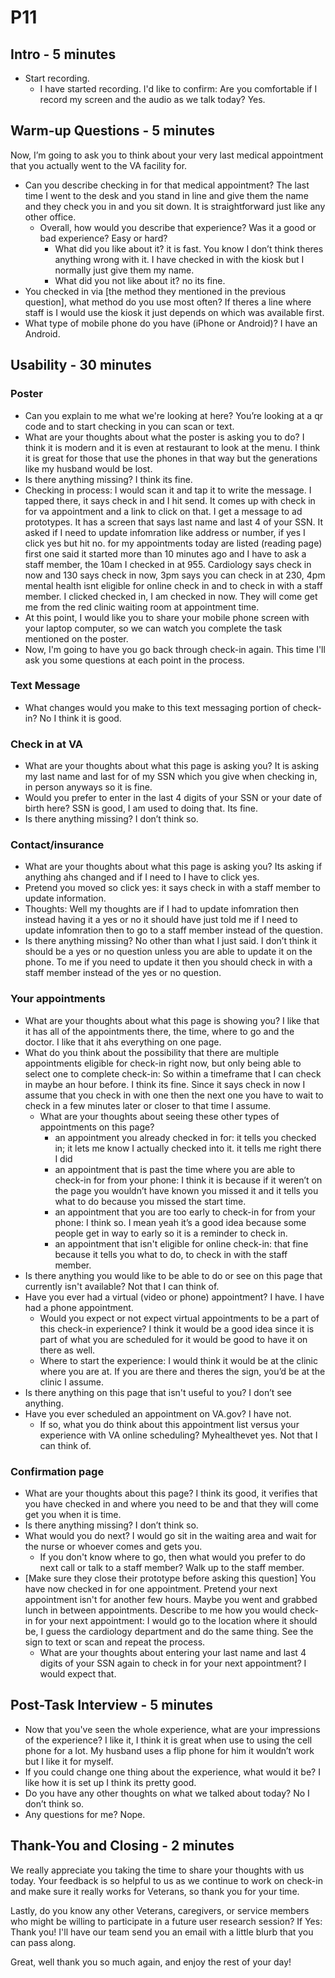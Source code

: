 # P11

## Intro - 5 minutes
- Start recording.
  - I have started recording. I'd like to confirm: Are you comfortable if I record my screen and the audio as we talk today? Yes. 

## Warm-up Questions - 5 minutes
Now, I’m going to ask you to think about your very last medical appointment that you actually went to the VA facility for.
- Can you describe checking in for that medical appointment? The last time I went to the desk and you stand in line and give them the name and they check you in and you sit down. It is straightforward just like any other office. 
  - Overall, how would you describe that experience? Was it a good or bad experience? Easy or hard?
    - What did you like about it? it is fast. You know I don’t think theres anything wrong with it. I have checked in with the kiosk but I normally just give them my name. 
    - What did you not like about it? no its fine. 
- You checked in via [the method they mentioned in the previous question], what method do you use most often? If theres a line where staff is I would use the kiosk it just depends on which was available first. 
- What type of mobile phone do you have (iPhone or Android)? I have an Android. 

## Usability - 30 minutes
### Poster
- Can you explain to me what we're looking at here? You’re looking at a qr code and to start checking in you can scan or text. 
- What are your thoughts about what the poster is asking you to do? I think it is modern and it is even at restaurant to look at the menu. I think it is great for those that use the phones in that way but the generations like my husband would be lost. 
- Is there anything missing? I think its fine. 
- Checking in process: I would scan it and tap it to write the message. I tapped there, it says check in and I hit send. It comes up with check in for va appointment and a link to click on that. I get a message to ad prototypes. It has a screen that says last name and last 4 of your SSN. It asked if I need to update infomration like address or number, if yes I click yes but  hit no. for my appointments today are listed (reading page) first one said it started more than 10 minutes ago and I have to ask a staff member, the 10am I checked in at 955. Cardiology says check in now and 130 says check in now, 3pm says you can check in at 230, 4pm mental health isnt eligible for online check in and to check in with a staff member. I clicked checked in, I am checked in now. They will come get me from the red clinic waiting room at appointment time. 
- At this point, I would like you to share your mobile phone screen with your laptop computer, so we can watch you complete the task mentioned on the poster.
- Now, I'm going to have you go back through check-in again. This time I'll ask you some questions at each point in the process.

### Text Message
- What changes would you make to this text messaging portion of check-in? No I think it is good. 

### Check in at VA
- What are your thoughts about what this page is asking you? It is asking my last name and last for of my SSN which you give when checking in, in person anyways so it is fine. 
- Would you prefer to enter in the last 4 digits of your SSN or your date of birth here? SSN is good, I am used to doing that. Its fine. 
- Is there anything missing? I don’t think so. 

### Contact/insurance
- What are your thoughts about what this page is asking you? Its asking if anything ahs changed and if I need to I have to click yes. 
- Pretend you moved so click yes: it says check in with a staff member to update information. 
- Thoughts: Well my thoughts are if I had to update infomration then instead having it a yes or no it should have just told me if I need to update infomration then to go to a staff member instead of the question. 
- Is there anything missing? No other than what I just said. I don’t think it should be a yes or no question unless you are able to update it on the phone. To me if you need to update it then you should check in with a staff member instead of the yes or no question. 

### Your appointments
- What are your thoughts about what this page is showing you? I like that it has all of the appointments there, the time, where to go and the doctor. I like that it ahs everything on one page. 
- What do you think about the possibility that there are multiple appointments eligible for check-in right now, but only being able to select one to complete check-in: So within a timeframe that I can check in maybe an hour before. I think its fine. Since it says check in now I assume that you check in with one then the next one you have to wait to check in a few minutes later or closer to that time I assume. 
  - What are your thoughts about seeing these other types of appointments on this page?
    - an appointment you already checked in for: it tells you checked in; it lets me know I actually checked into it. it tells me right there I did
    - an appointment that is past the time where you are able to check-in for from your phone: I think it is because if it weren’t on the page you wouldn’t have known you missed it and it tells you what to do because you missed the start time. 
    - an appointment that you are too early to check-in for from your phone: I think so. I mean yeah it’s a good idea because some people get in way to early so it is a reminder to check in. 
    - an appointment that isn't eligible for online check-in: that fine because it tells you what to do, to check in with the staff member. 
- Is there anything you would like to be able to do or see on this page that currently isn't available? Not that I can think of. 
- Have you ever had a virtual (video or phone) appointment? I have. I have had a phone appointment. 
  - Would you expect or not expect virtual appointments to be a part of this check-in experience? I think it would be a good idea since it is part of what you are scheduled for it would be good to have it on there as well. 
  - Where to start the experience: I would think it would be at the clinic where you are at. If you are there and theres the sign, you’d be at the clinic I assume. 
- Is there anything on this page that isn't useful to you?  I don’t see anything. 
- Have you ever scheduled an appointment on VA.gov? I have not. 
  - If so, what you do think about this appointment list versus your experience with VA online scheduling? Myhealthevet yes.  Not that I can think of. 

### Confirmation page
- What are your thoughts about this page? I think its good, it verifies that you have checked in and where you need to be and that they will come get you when it is time. 
- Is there anything missing? I don’t think so. 
- What would you do next? I would go sit in the waiting area and wait for the nurse or whoever comes and gets you. 
  - If you don't know where to go, then what would you prefer to do next call or talk to a staff member? Walk up to the staff member. 
- [Make sure they close their prototype before asking this question] You have now checked in for one appointment. Pretend your next appointment isn't for another few hours. Maybe you went and grabbed lunch in between appointments. Describe to me how you would check-in for your next appointment: I would go to the location where it should be, I guess the cardiology department and do the same thing. See the sign to text or scan and repeat the process. 
  - What are your thoughts about entering your last name and last 4 digits of your SSN again to check in for your next appointment? I would expect that. 

## Post-Task Interview - 5 minutes
- Now that you've seen the whole experience, what are your impressions of the experience? I like it, I think it is great when use to using the cell phone for a lot. My husband uses a flip phone for him it wouldn’t work but I like it for myself. 
- If you could change one thing about the experience, what would it be? I like how it is set up I think its pretty good. 
- Do you have any other thoughts on what we talked about today? No I don’t think so. 
- Any questions for me? Nope. 

## Thank-You and Closing - 2 minutes
We really appreciate you taking the time to share your thoughts with us today. Your feedback is so helpful to us as we continue to work on check-in and make sure it really works for Veterans, so thank you for your time.

Lastly, do you know any other Veterans, caregivers, or service members who might be willing to participate in a future user research session? If Yes: Thank you! I'll have our team send you an email with a little blurb that you can pass along.

Great, well thank you so much again, and enjoy the rest of your day!

